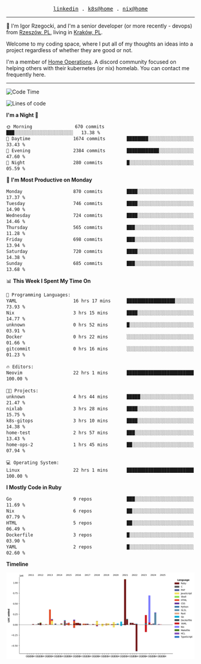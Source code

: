<p align="center">
  <samp>
    <a href="https://www.linkedin.com/in/ajgon">linkedin</a> .
    <a href="https://github.com/deedee-ops/k8s-gitops">k8s@home</a> .
    <a href="https://github.com/deedee-ops/nixlab">nix@home</a>
  </samp>
</p>

----------------------------------------------------------------

:wave: I'm Igor Rzegocki, and I'm a senior developer (or more recently - devops) from [Rzeszów, PL](https://en.wikipedia.org/wiki/Rzesz%C3%B3w), living in [Kraków, PL](https://en.wikipedia.org/wiki/Krak%C3%B3w).

Welcome to my coding space, where I put all of my thoughts an ideas into a project regardless of whether they are good or not.

I'm a member of [Home Operations](https://discord.gg/home-operations). A discord community focused on helping others with their kubernetes (or nix) homelab. You can contact me frequently here.

----------------------------------------------------------------

<!--START_SECTION:waka-->
![Code Time](http://img.shields.io/badge/Code%20Time-432%20hrs%2036%20mins-blue)

![Lines of code](https://img.shields.io/badge/From%20Hello%20World%20I%27ve%20Written-4.1%20million%20lines%20of%20code-blue)

**I'm a Night 🦉** 

```text
🌞 Morning                670 commits         ███░░░░░░░░░░░░░░░░░░░░░░   13.38 % 
🌆 Daytime                1674 commits        ████████░░░░░░░░░░░░░░░░░   33.43 % 
🌃 Evening                2384 commits        ████████████░░░░░░░░░░░░░   47.60 % 
🌙 Night                  280 commits         █░░░░░░░░░░░░░░░░░░░░░░░░   05.59 % 
```
📅 **I'm Most Productive on Monday** 

```text
Monday                   870 commits         ████░░░░░░░░░░░░░░░░░░░░░   17.37 % 
Tuesday                  746 commits         ████░░░░░░░░░░░░░░░░░░░░░   14.90 % 
Wednesday                724 commits         ████░░░░░░░░░░░░░░░░░░░░░   14.46 % 
Thursday                 565 commits         ███░░░░░░░░░░░░░░░░░░░░░░   11.28 % 
Friday                   698 commits         ███░░░░░░░░░░░░░░░░░░░░░░   13.94 % 
Saturday                 720 commits         ████░░░░░░░░░░░░░░░░░░░░░   14.38 % 
Sunday                   685 commits         ███░░░░░░░░░░░░░░░░░░░░░░   13.68 % 
```


📊 **This Week I Spent My Time On** 

```text
💬 Programming Languages: 
YAML                     16 hrs 17 mins      ██████████████████░░░░░░░   73.93 % 
Nix                      3 hrs 15 mins       ████░░░░░░░░░░░░░░░░░░░░░   14.77 % 
unknown                  0 hrs 52 mins       █░░░░░░░░░░░░░░░░░░░░░░░░   03.91 % 
Docker                   0 hrs 22 mins       ░░░░░░░░░░░░░░░░░░░░░░░░░   01.66 % 
gitcommit                0 hrs 16 mins       ░░░░░░░░░░░░░░░░░░░░░░░░░   01.23 % 

🔥 Editors: 
Neovim                   22 hrs 1 mins       █████████████████████████   100.00 % 

🐱‍💻 Projects: 
unknown                  4 hrs 44 mins       █████░░░░░░░░░░░░░░░░░░░░   21.47 % 
nixlab                   3 hrs 28 mins       ████░░░░░░░░░░░░░░░░░░░░░   15.75 % 
k8s-gitops               3 hrs 10 mins       ████░░░░░░░░░░░░░░░░░░░░░   14.38 % 
home-test                2 hrs 57 mins       ███░░░░░░░░░░░░░░░░░░░░░░   13.43 % 
home-ops-2               1 hrs 45 mins       ██░░░░░░░░░░░░░░░░░░░░░░░   07.94 % 

💻 Operating System: 
Linux                    22 hrs 1 mins       █████████████████████████   100.00 % 
```

**I Mostly Code in Ruby** 

```text
Go                       9 repos             ███░░░░░░░░░░░░░░░░░░░░░░   11.69 % 
Nix                      6 repos             ██░░░░░░░░░░░░░░░░░░░░░░░   07.79 % 
HTML                     5 repos             ██░░░░░░░░░░░░░░░░░░░░░░░   06.49 % 
Dockerfile               3 repos             █░░░░░░░░░░░░░░░░░░░░░░░░   03.90 % 
YAML                     2 repos             █░░░░░░░░░░░░░░░░░░░░░░░░   02.60 % 
```



**Timeline**

![Lines of Code chart](https://raw.githubusercontent.com/ajgon/ajgon/master/assets/bar_graph.png)


<!--END_SECTION:waka-->
